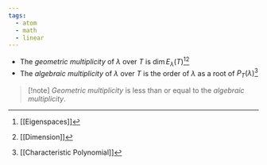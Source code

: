 ```yaml
---
tags:
  - atom
  - math
  - linear
---
```

- The *geometric multiplicity* of $\lambda$ over $T$ is $\text{dim}\,E_{\lambda}(T)$[^1][^2]
- The *algebraic multiplicity* of $\lambda$ over $T$ is the order of $\lambda$ as a root of $P_{T}(\lambda)$[^3]

> [!note] *Geometric multiplicity* is less than or equal to the *algebraic multiplicity*.

[^1]: [[Eigenspaces]]
[^2]: [[Dimension]]

[^3]: [[Characteristic Polynomial]]
